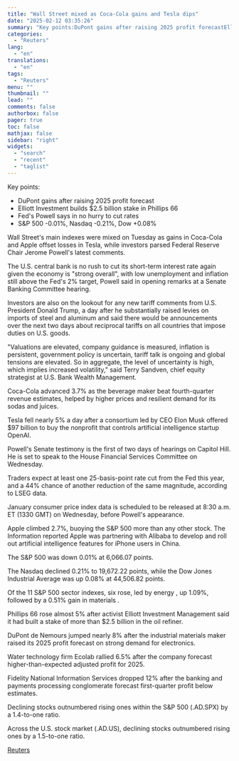 ```yaml
---
title: "Wall Street mixed as Coca-Cola gains and Tesla dips"
date: "2025-02-12 03:35:26"
summary: "Key points:DuPont gains after raising 2025 profit forecastElliott Investment builds $2.5 billion stake in Phillips 66Fed's Powell says in no hurry to cut ratesS&amp;P 500 -0.01%, Nasdaq -0.21%, Dow +0.08% Wall Street's main indexes were mixed on Tuesday as gains in Coca-Cola and Apple offset losses in Tesla, while investors..."
categories:
  - "Reuters"
lang:
  - "en"
translations:
  - "en"
tags:
  - "Reuters"
menu: ""
thumbnail: ""
lead: ""
comments: false
authorbox: false
pager: true
toc: false
mathjax: false
sidebar: "right"
widgets:
  - "search"
  - "recent"
  - "taglist"
---
```


Key points:

* DuPont gains after raising 2025 profit forecast
* Elliott Investment builds $2.5 billion stake in Phillips 66
* Fed's Powell says in no hurry to cut rates
* S&P 500 -0.01%, Nasdaq -0.21%, Dow +0.08%

Wall Street's main indexes were mixed on Tuesday as gains in Coca-Cola and Apple offset losses in Tesla, while investors parsed Federal Reserve Chair Jerome Powell's latest comments.

The U.S. central bank is no rush to cut its short-term interest rate again given the economy is "strong overall", with low unemployment and inflation still above the Fed's 2% target, Powell said in opening remarks at a Senate Banking Committee hearing.

Investors are also on the lookout for any new tariff comments from U.S. President Donald Trump, a day after he substantially raised levies on imports of steel and aluminum and said there would be announcements over the next two days about reciprocal tariffs on all countries that impose duties on U.S. goods.

"Valuations are elevated, company guidance is measured, inflation is persistent, government policy is uncertain, tariff talk is ongoing and global tensions are elevated. So in aggregate, the level of uncertainty is high, which implies increased volatility," said Terry Sandven, chief equity strategist at U.S. Bank Wealth Management.

Coca-Cola advanced 3.7% as the beverage maker beat fourth-quarter revenue estimates, helped by higher prices and resilient demand for its sodas and juices.

Tesla fell nearly 5% a day after a consortium led by CEO Elon Musk offered $97 billion to buy the nonprofit that controls artificial intelligence startup OpenAI.

Powell's Senate testimony is the first of two days of hearings on Capitol Hill. He is set to speak to the House Financial Services Committee on Wednesday.

Traders expect at least one 25-basis-point rate cut from the Fed this year, and a 44% chance of another reduction of the same magnitude, according to LSEG data.

January consumer price index data is scheduled to be released at 8:30 a.m. ET (1330 GMT) on Wednesday, before Powell's appearance.

Apple climbed 2.7%, buoying the S&P 500 more than any other stock. The Information reported Apple was partnering with Alibaba to develop and roll out artificial intelligence features for iPhone users in China.

The S&P 500 was down 0.01% at 6,066.07 points.

The Nasdaq declined 0.21% to 19,672.22 points, while the Dow Jones Industrial Average was up 0.08% at 44,506.82 points.

Of the 11 S&P 500 sector indexes, six rose, led by energy , up 1.09%, followed by a 0.51% gain in materials .

Phillips 66 rose almost 5% after activist Elliott Investment Management said it had built a stake of more than $2.5 billion in the oil refiner.

DuPont de Nemours jumped nearly 8% after the industrial materials maker raised its 2025 profit forecast on strong demand for electronics.

Water technology firm Ecolab rallied 6.5% after the company forecast higher-than-expected adjusted profit for 2025.

Fidelity National Information Services dropped 12% after the banking and payments processing conglomerate forecast first-quarter profit below estimates.

Declining stocks outnumbered rising ones within the S&P 500 (.AD.SPX) by a 1.4-to-one ratio.

Across the U.S. stock market (.AD.US), declining stocks outnumbered rising ones by a 1.5-to-one ratio.

[Reuters](https://www.tradingview.com/news/reuters.com,2025:newsml_L4N3P21KQ:0-wall-street-mixed-as-coca-cola-gains-and-tesla-dips/)
